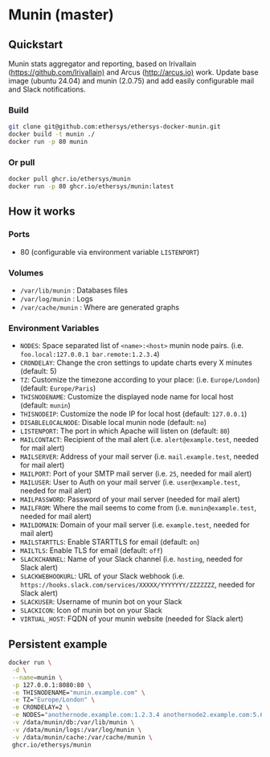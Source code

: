 # Munin (master)

## Quickstart

Munin stats aggregator and reporting, based on lrivallain (<https://github.com/lrivallain)> and Arcus (<http://arcus.io)> work.
Update base image (ubuntu 24.04) and munin (2.0.75) and add easily configurable mail and Slack notifications.

### Build

```bash
git clone git@github.com:ethersys/ethersys-docker-munin.git
docker build -t munin ./
docker run -p 80 munin
```

### Or pull

```bash
docker pull ghcr.io/ethersys/munin
docker run -p 80 ghcr.io/ethersys/munin:latest
```

## How it works

### Ports

- 80 (configurable via environment variable `LISTENPORT`)

### Volumes

- `/var/lib/munin` : Databases files
- `/var/log/munin` : Logs
- `/var/cache/munin` : Where are generated graphs

### Environment Variables

- `NODES`: Space separated list of `<name>:<host>` munin node pairs. (i.e. `foo.local:127.0.0.1 bar.remote:1.2.3.4`)
- `CRONDELAY`: Change the cron settings to update charts every X minutes (default: 5)
- `TZ`: Customize the timezone according to your place: (i.e. `Europe/London`) (default: `Europe/Paris`)
- `THISNODENAME`: Customize the displayed node name for local host (default: `munin`)
- `THISNODEIP`: Customize the node IP for local host (default: `127.0.0.1`)
- `DISABLELOCALNODE`: Disable local munin node (default: `no`)
- `LISTENPORT`: The port in which Apache will listen on (default: `80`)
- `MAILCONTACT`: Recipient of the mail alert (i.e. `alert@example.test`, needed for mail alert)
- `MAILSERVER`: Address of your mail server (i.e. `mail.example.test`, needed for mail alert)
- `MAILPORT`: Port of your SMTP mail server  (i.e. `25`, needed for mail alert)
- `MAILUSER`: User to Auth on your mail server  (i.e. `user@example.test`, needed for mail alert)
- `MAILPASSWORD`: Password of your mail server (needed for mail alert)
- `MAILFROM`: Where the mail seems to come from (i.e. `munin@example.test`, needed for mail alert)
- `MAILDOMAIN`: Domain of your mail server (i.e. `example.test`, needed for mail alert)
- `MAILSTARTTLS`: Enable STARTTLS for email (default: `on`)
- `MAILTLS`: Enable TLS for email (default: `off`)
- `SLACKCHANNEL`: Name of your Slack channel (i.e. `hosting`, needed for Slack alert)
- `SLACKWEBHOOKURL`: URL of your Slack webhook (i.e. `https://hooks.slack.com/services/XXXXX/YYYYYYY/ZZZZZZZ`, needed for Slack alert)
- `SLACKUSER`: Username of munin bot on your Slack
- `SLACKICON`: Icon of munin bot on your Slack
- `VIRTUAL_HOST`: FQDN of your munin website (needed for Slack alert)

## Persistent example

```bash
docker run \
 -d \
 --name=munin \
 -p 127.0.0.1:8080:80 \
 -e THISNODENAME="munin.example.com" \
 -e TZ="Europe/London" \
 -e CRONDELAY=2 \
 -e NODES="anothernode.example.com:1.2.3.4 anothernode2.example.com:5.6.7.8" \
 -v /data/munin/db:/var/lib/munin \
 -v /data/munin/logs:/var/log/munin \
 -v /data/munin/cache:/var/cache/munin \
 ghcr.io/ethersys/munin
```
